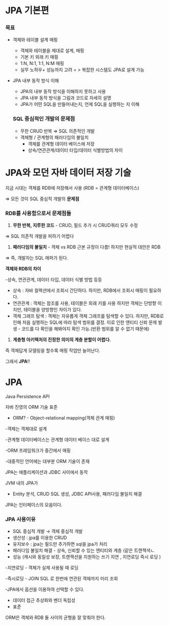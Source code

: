 # JPA 기본편

### 목표

- 객체와 테이블 설계 매핑
    - 객체와 테이블을 제대로 설계, 매핑
    - 기본 키 외래 키 매핑
    - 1:N, N:1, 1:1, N:M 매핑
    - 실무 노하우+ 성능까지 고려 = > 복잡한 시스템도 JPA로 설계 가능

- JPA 내부 동작 방식 이해
    - JPA의 내부 동작 방식을 이해하지 못하고 사용
    - JPA 내부 동작 방식을 그림과 코드로 자세히 설명
    - JPA가 어떤 SQL을 만들어내는지, 언제 SQL을 실행하는 지 이해

    ### SQL 중심적인 개발의 문제점

    - 무한 CRUD 반복 ⇒ SQL 의존적인 개발
    - 객체형 / 관계형의 패러다임의 불일치
        - 객체를 관계형 데이터 베이스에 저장
        - 상속/연관관계/데이터 타입/데이터 식별방법의 차이


# JPA와 모던 자바 데이터 저장 기술

지금 시대는 객체를  RDB에 저장해서 사용 (RDB = 관계형 데이터베이스)

⇒ 모든 것이 SQL 중심적 개발의 **문제점**

### RDB를 사용함으로서 문제점들

1. **무한 반복, 지루한 코드** - CRUD, 필드 추가 시 CRUD쿼리 모두 수정

⇒ SQL 의존적 개발을 피하기 어렵다

1. **패러다임의 불일치** - 객체 vs RDB  근본 규정이 다름! 하지만 현실적 대안은 RDB

⇒ 즉, 개발자는 SQL 매퍼가 된다. 

**객체와 RDB의 차이** 

 -상속, 연관관계, 데이터 타입, 데이터 식별 방법 등등

- 상속 : 자바 컬렉션에서 조회시 간단하다. 하지만, RDB에서 조회시 매핑이 필요하다.
- 연관관계 : 객체는 참조를 사용, 테이블은 외래 키를 사용 하지만 객체는 단방향 이지만, 테이블을 양방향인 차이가 있다.
- 객체 그래프 탐색 : 객체는 자유롭게 객체 그래프를 탐색할 수 있다. 하지만, RDB로 인해 처음 실행하는 SQL에 따라 탐색 범위를 결정. 이로 인한 앤티티 신뢰 문제 발생 - 코드를 다 확인을 해봐야지 확인 가능.(반환 범위를 알 수 없기 때문에)

1. **계층형 아키텍처의 진정한 의미의 계층 분할이 어렵다.**

즉 객체답게 모델링을 할수록 매핑 작업만 늘어난다.

그래서 **JPA**!!

# JPA

Java Persistence API

자바 진영의 ORM 기술 표준

- ORM? - Object-relational mapping(객체 관계 매핑)

-객체는 객체대로 설계

-관계형 데이터베이스는 관계형 데이터 베이스 대로 설계

-ORM 프레임워크가 중간에서 매핑

-대중적인 언어에는 대부분 ORM 기술이 존재

JPA는 애플리케이션과 JDBC 사이에서 동작

JVM 내의 JPA가

- Entity 분석, CRUD SQL 생성, JDBC API사용, 패러다임 불일치 해결

JPA는 인터페이스의 모음이다.

### JPA 사용이유

- SQL 중심적 개발 → 객체 중심적 개발
- 생산성 : jpa를 이용한 CRUD
- 유지보수 : jpa는 필드만 추가하면 sql을 jpa가 처리
- 패러다임 불일치 해결 - 상속, 신뢰할 수 있는 엔티티와 계층 (같은 트랜잭셕ㄴ
- 성능  (캐시와 동일성 보장, 트랜잭션을 지원하는 쓰기 지연 , 지연로딩 즉시 로딩 )

-지연로딩 - 객체가 실제 사용될 때 로딩

-즉시로딩 - JOIN SQL 로 한번에 연관된 객체까지 미리 조회

-JPA에서 옵션을 이용하여 선택할 수 있다. 

- 데이터 접근 추상화와 벤더 독립성
- 표준

ORM은 객체와 RDB 둘 사이의 균형을 잘 맞춰야 한다.